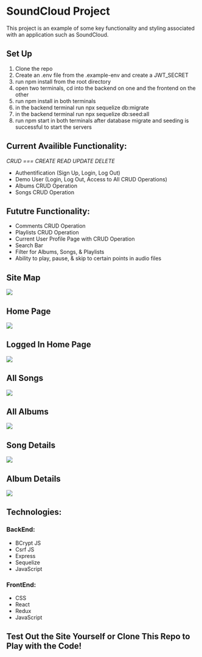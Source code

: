 # SoundCloud Project

This project is an example of some key functionality and styling associated with an application such as SoundCloud.

## Set Up
1) Clone the repo
2) Create an .env file from the .example-env and create a JWT_SECRET
3) run npm install from the root directory
4) open two terminals, cd into the backend on one and the frontend on the other
5) run npm install in both terminals
6) in the backend terminal run npx sequelize db:migrate 
7) in the backend terminal run npx sequelize db:seed:all
8) run npm start in both terminals after database migrate and seeding is successful to start the servers 

## Current Availible Functionality:

*CRUD === CREATE READ UPDATE DELETE*

* Authentification (Sign Up, Login, Log Out)
* Demo User (Login, Log Out, Access to All CRUD Operations)
* Albums CRUD Operation
* Songs CRUD Operation

## Fututre Functionality:

* Comments CRUD Operation 
* Playlists CRUD Operation
* Current User Profile Page with CRUD Operation
* Search Bar
* Filter for Albums, Songs, & Playlists
* Ability to play, pause, & skip to certain points in audio files

## Site Map

<img src=https://res.cloudinary.com/dymmlu1dw/image/upload/v1662835317/soundcloud/Sitemap_iue9ms.jpg>

## Home Page

<img src=https://res.cloudinary.com/dymmlu1dw/image/upload/v1662834273/soundcloud/SplashPageSoundCloud1_gm9vay.png>

## Logged In Home Page

<img src=https://res.cloudinary.com/dymmlu1dw/image/upload/v1662834279/soundcloud/LoggedInSplashSoundCloud1_aua64d.png>

## All Songs

<img src=https://res.cloudinary.com/dymmlu1dw/image/upload/v1662834286/soundcloud/AllSongsSoundCloud1_pkmfkk.png>

## All Albums

<img src=https://res.cloudinary.com/dymmlu1dw/image/upload/v1662844927/soundcloud/AllAlbumsSoundCloud3_kafdy0.png>

## Song Details

<img src=https://res.cloudinary.com/dymmlu1dw/image/upload/v1662834303/soundcloud/SongDetailsSoundCloud1_iunhfu.png>

## Album Details

<img src=https://res.cloudinary.com/dymmlu1dw/image/upload/v1662834312/soundcloud/AlbumDetailsSoundCloud1_ck8oxn.png>

## Technologies:

### BackEnd: 
* BCrypt JS
* Csrf JS
* Express
* Sequelize 
* JavaScript

### FrontEnd:
* CSS
* React
* Redux
* JavaScript


## Test Out the Site Yourself or Clone This Repo to Play with the Code!


